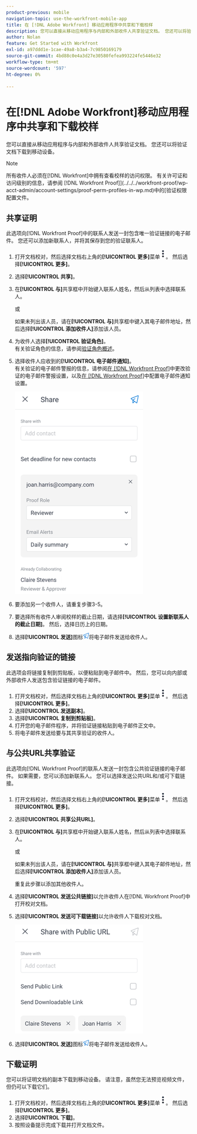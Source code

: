 ```yaml
---
product-previous: mobile
navigation-topic: use-the-workfront-mobile-app
title: 在 [!DNL Adobe Workfront] 移动应用程序中共享和下载校样
description: 您可以直接从移动应用程序与内部和外部收件人共享验证文档。 您还可以将验证文档下载到移动设备。
author: Nolan
feature: Get Started with Workfront
exl-id: a97ddd1e-1cae-49a8-b3a4-7c9850169179
source-git-commit: 4bd88c0e4a3d27e30580fefea993224fe5446e32
workflow-type: tm+mt
source-wordcount: '597'
ht-degree: 0%

---
```


# 在[!DNL Adobe Workfront]移动应用程序中共享和下载校样

您可以直接从移动应用程序与内部和外部收件人共享验证文档。 您还可以将验证文档下载到移动设备。

>[!NOTE]
>
>所有收件人必须在[!DNL Workfront]中拥有查看校样的访问权限。 有关许可证和访问级别的信息，请参阅 [!DNL Workfront Proof]](../../../workfront-proof/wp-acct-admin/account-settings/proof-perm-profiles-in-wp.md)中的[验证权限配置文件。

## 共享证明

此选项向[!DNL Workfront Proof]中的联系人发送一封包含唯一验证链接的电子邮件。 您还可以添加新联系人，并将其保存到您的验证联系人。

1. 打开文档校对，然后选择文档右上角的&#x200B;**[!UICONTROL 更多]**&#x200B;菜单![更多](assets/mobile-verticalmoremenu-20x33.png)。 然后选择&#x200B;**[!UICONTROL 更多]**。
1. 选择&#x200B;**[!UICONTROL 共享]**。
1. 在&#x200B;**[!UICONTROL 与]**&#x200B;共享框中开始键入联系人姓名，然后从列表中选择联系人。

   或

   如果未列出该人员，请在&#x200B;**[!UICONTROL 与]**&#x200B;共享框中键入其电子邮件地址，然后选择&#x200B;**[!UICONTROL 添加收件人]**&#x200B;添加该人员。

1. 为收件人选择&#x200B;**[!UICONTROL 验证角色]**。\
   有关验证角色的信息，请参阅[验证角色概述](../../../review-and-approve-work/proofing/proofing-overview/proof-roles.md)。
1. 选择收件人应收到的&#x200B;**[!UICONTROL 电子邮件通知]**。\
   有关验证的电子邮件警报的信息，请参阅[在 [!DNL Workfront Proof]](../../../workfront-proof/wp-emailsntfctns/email-alerts/change-email-alert-settings-wp.md)中更改验证的电子邮件警报设置，以及[在 [!DNL Workfront Proof]](../../../workfront-proof/wp-emailsntfctns/email-alerts/config-email-notification-settings-wp.md)中配置电子邮件通知设置。

   ![共享屏幕](assets/mobile-shareproof-350x551.png)

1. 要添加另一个收件人，请重复步骤3-5。
1. 要选择所有收件人审阅校样的截止日期，请选择&#x200B;**[!UICONTROL 设置新联系人的截止日期]**。 然后，选择日历上的日期。
1. 选择&#x200B;**[!UICONTROL 发送]**&#x200B;图标![发送图标](assets/mobile-send-icon-25x26.png)将电子邮件发送给收件人。

## 发送指向验证的链接

此选项会将链接复制到剪贴板，以便粘贴到电子邮件中。 然后，您可以向内部或外部收件人发送包含验证链接的电子邮件。

1. 打开文档校对，然后选择文档右上角的&#x200B;**[!UICONTROL 更多]**&#x200B;菜单![更多](assets/mobile-verticalmoremenu-20x33.png)。 然后选择&#x200B;**[!UICONTROL 更多]**。
1. 选择&#x200B;**[!UICONTROL 发送副本]**。
1. 选择&#x200B;**[!UICONTROL 复制到剪贴板]**。
1. 打开您的电子邮件程序，并将验证链接粘贴到电子邮件正文中。
1. 将电子邮件发送给要与其共享验证的收件人。

## 与公共URL共享验证

此选项向[!DNL Workfront Proof]的联系人发送一封包含公共验证链接的电子邮件。 如果需要，您可以添加新联系人。 您可以选择发送公共URL和/或可下载链接。

1. 打开文档校对，然后选择文档右上角的&#x200B;**[!UICONTROL 更多]**&#x200B;菜单![更多](assets/mobile-verticalmoremenu-20x33.png)。 然后选择&#x200B;**[!UICONTROL 更多]**。
1. 选择&#x200B;**[!UICONTROL 共享公共URL]**。
1. 在&#x200B;**[!UICONTROL 与]**&#x200B;共享框中开始键入联系人姓名，然后从列表中选择联系人。

   或

   如果未列出该人员，请在&#x200B;**[!UICONTROL 与]**&#x200B;共享框中键入其电子邮件地址，然后选择&#x200B;**[!UICONTROL 添加收件人]**&#x200B;添加该人员。

   重复此步骤以添加其他收件人。

1. 选择&#x200B;**[!UICONTROL 发送公共链接]**&#x200B;以允许收件人在[!DNL Workfront Proof]中打开校对文档。
1. 选择&#x200B;**[!UICONTROL 发送可下载链接]**&#x200B;以允许收件人下载校对文档。

   ![[!UICONTROL 与公共URL屏幕共享]](assets/mobile-sharepublicurl-proof-350x296.png)

1. 选择&#x200B;**[!UICONTROL 发送]**&#x200B;图标![发送图标](assets/mobile-send-icon-25x26.png)将电子邮件发送给收件人。

## 下载证明

您可以将证明文档的副本下载到移动设备。 请注意，虽然您无法预览视频文件，但仍可以下载它们。

1. 打开文档校对，然后选择文档右上角的&#x200B;**[!UICONTROL 更多]**&#x200B;菜单![更多](assets/mobile-verticalmoremenu-20x33.png)。 然后选择&#x200B;**[!UICONTROL 更多]**。
1. 选择&#x200B;**[!UICONTROL 下载]**。
1. 按照设备提示完成下载并打开文档文件。
